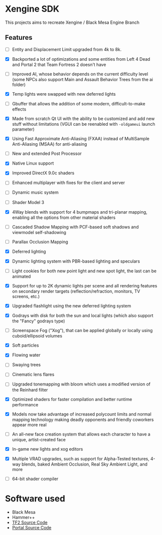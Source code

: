 # Xengine SDK
This projects aims to recreate Xengine / Black Mesa Engine Branch

## Features
- [ ] Entity and Displacement Limit upgraded from 4k to 8k.
- [X] Backported a lot of optimizations and some entities from  Left 4 Dead and  Portal 2 that  Team Fortress 2 doesn't have
- [ ] Improved AI, whose behavior depends on the current difficulty level (some NPCs also support Main and Assault Behavior Trees from the ai folder)
- [X] Temp lights were swapped with new deferred lights
- [ ] Gbuffer that allows the addition of some modern, difficult-to-make effects
- [X] Made from scratch Qt UI with the ability to be customized and add new stuff without limitations (VGUI can be reenabled with `-oldgameui` launch parameter)
- [X] Using Fast Approximate Anti-Aliasing (FXAA) instead of MultiSample Anti-Aliasing (MSAA) for anti-aliasing
- [ ] New and extended Post Processor
- [X] Native  Linux support
- [X] Improved DirectX 9.0c shaders
- [ ] Enhanced multiplayer with fixes for the client and server
- [ ] Dynamic music system
- [ ] Shader Model 3

- [X] 4Way blends with support for 4 bumpmaps and tri-planar mapping, enabling all the options from other material shaders
- [ ] Cascaded Shadow Mapping with PCF-based soft shadows and viewmodel self-shadowing
- [ ] Parallax Occlusion Mapping
- [X] Deferred lighting
- [X] Dynamic lighting system with PBR-based lighting and speculars
- [ ] Light cookies for both new point light and new spot light, the last can be animated
- [X] Support for up to 2K dynamic lights per scene and all rendering features on secondary render targets (reflection/refraction, monitors, TV screens, etc.)
- [X] Upgraded flashlight using the new deferred lighting system
- [X] Godrays with disk for both the sun and local lights (which also support the "Fancy" godrays type)
- [ ] Screenspace Fog ("Xog"), that can be applied globally or locally using cuboid/ellipsoid volumes
- [X] Soft particles
- [X] Flowing water
- [ ] Swaying trees
- [ ] Cinematic lens flares
- [ ] Upgraded tonemapping with bloom which uses a modified version of the Reinhard filter
- [X] Optimized shaders for faster compilation and better runtime performance
- [X] Models now take advantage of increased polycount limits and normal mapping technology making deadly opponents and friendly coworkers appear more real
- [ ] An all-new face creation system that allows each character to have a unique, artist-created face

- [X] In-game new lights and xog editors
- [X] Multiple VRAD upgrades, such as support for Alpha-Tested textures, 4-way blends, baked Ambient Occlusion, Real Sky Ambient Light, and more
- [ ] 64-bit shader compiler


# Software used
* Black Mesa
* Hammer++
* [TF2 Source Code](https://github.com/OthmanAba/TeamFortress2)
* [Portal Source Code](https://github.com/SonicEraZoR/Portal-Base)
